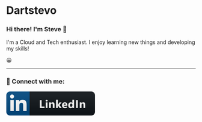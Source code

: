 # Dartstevo
<h3>Hi there! I'm Steve <span class="wave">👋</span></h3>

I'm a Cloud and Tech enthusiast. I enjoy learning new things and developing my skills!  <p>😀</p>

---
### 🤝 Connect with me:

[![Linkedin Followers](https://raw.githubusercontent.com/Darthstevo/Dartstevo/main/images/linkedin.svg)](https://www.linkedin.com/in/steven-pereira-1aa54789/)
</br>


